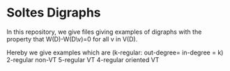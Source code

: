 # Soltes Digraphs

In this repository, we give files giving examples of digraphs with the property that W(D)-W(D\v)=0 for all v in V(D).

Hereby we give examples which are (k-regular: out-degree= in-degree = k)
2-regular non-VT
5-regular VT
4-regular oriented VT
